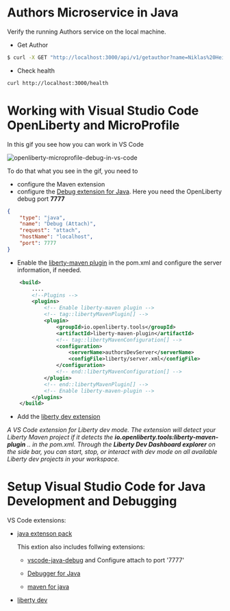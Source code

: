 # Authors Microservice in Java



Verify the running Authors service on the local machine.

* Get Author
```sh
$ curl -X GET "http://localhost:3000/api/v1/getauthor?name=Niklas%20Heidloff" -H "accept: application/json"
```

* Check health
```sh
curl http://localhost:3000/health
```

# Working with Visual Studio Code OpenLiberty and MicroProfile

In this gif you see how you can work in VS Code

![openliberty-microprofile-debug-in-vs-code](images/openliberty-microprofile-debug-in-vs-code.gif)

To do that what you see in the gif, you need to
- configure the Maven extension
- configure the [Debug extension for Java](https://marketplace.visualstudio.com/items?itemName=vscjava.vscode-java-debug). Here you need the OpenLiberty debug port **7777**

```json
{
    "type": "java",
    "name": "Debug (Attach)",
    "request": "attach",
    "hostName": "localhost",
    "port": 7777
}
```

- Enable the [liberty-maven plugin](https://github.com/OpenLiberty/ci.maven) in the pom.xml and configure the server information, if needed.

```xml
	<build>
		....
        <!--Plugins -->
        <plugins>  
            <!-- Enable liberty-maven plugin -->
            <!-- tag::libertyMavenPlugin[] -->
            <plugin>
                <groupId>io.openliberty.tools</groupId>
                <artifactId>liberty-maven-plugin</artifactId>
				<!-- tag::libertyMavenConfiguration[] -->
				<configuration>
                	<serverName>authorsDevServer</serverName>
					<configFile>liberty/server.xml</configFile>
            	</configuration>
				<!-- end::libertyMavenConfiguration[] -->
            </plugin>
            <!-- end::libertyMavenPlugin[] -->
            <!-- Enable liberty-maven-plugin -->
        </plugins>
	</build>
```

* Add the [liberty dev extension](https://marketplace.visualstudio.com/items?itemName=Open-Liberty.liberty-dev-vscode-ext) 

_A VS Code extension for Liberty dev mode. The extension will detect your Liberty Maven project if it detects the **io.openliberty.tools:liberty-maven-plugin** .. in the pom.xml. Through the **Liberty Dev Dashboard explorer** on the side bar, you can start, stop, or interact with dev mode on all available Liberty dev projects in your workspace._

# Setup Visual Studio Code for Java Development and Debugging

VS Code extensions:

* [java extenson pack](https://marketplace.visualstudio.com/items?itemName=vscjava.vscode-java-pack)

    This extion also includes follwing extensions:

    * [vscode-java-debug](https://code.visualstudio.com/docs/java/java-debugging) and Configure attach to port '7777'

    * [Debugger for Java](https://marketplace.visualstudio.com/items?itemName=vscjava.vscode-java-debug)

    * [maven for java](https://marketplace.visualstudio.com/items?itemName=vscjava.vscode-maven)

* [liberty dev](https://marketplace.visualstudio.com/items?itemName=Open-Liberty.liberty-dev-vscode-ext)






